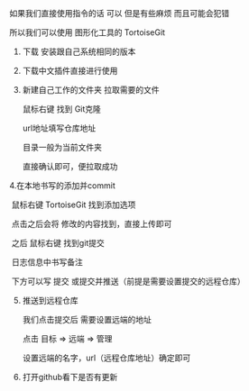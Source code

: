 如果我们直接使用指令的话 可以 但是有些麻烦 而且可能会犯错

所以我们可以使用 图形化工具的 TortoiseGit

1. 下载 安装跟自己系统相同的版本

2. 下载中文插件直接进行使用

3. 新建自己工作的文件夹 拉取需要的文件

   鼠标右键 找到 Git克隆

   url地址填写仓库地址

   目录一般为当前文件夹

   直接确认即可，便拉取成功
   
   

4.在本地书写的添加并commit

​	鼠标右键 TortoiseGit 找到添加选项

​	点击之后会将 修改的内容找到，直接上传即可

​	之后 鼠标右键 找到git提交

​	日志信息中书写备注

​	下方可以写 提交 或提交并推送（前提是需要设置提交的远程仓库）



5. 推送到远程仓库

   我们点击提交后 需要设置远端的地址

   点击 目标 => 远端 => 管理

   设置远端的名字，url（远程仓库地址）确定即可

6. 打开github看下是否有更新






